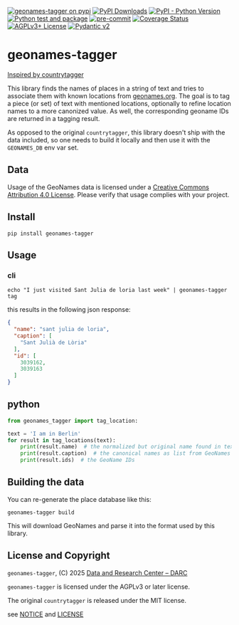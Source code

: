 [![geonames-tagger on pypi](https://img.shields.io/pypi/v/geonames-tagger)](https://pypi.org/project/geonames-tagger/)
[![PyPI Downloads](https://static.pepy.tech/badge/geonames-tagger/month)](https://pepy.tech/projects/geonames-tagger)
[![PyPI - Python Version](https://img.shields.io/pypi/pyversions/geonames-tagger)](https://pypi.org/project/geonames-tagger/)
[![Python test and package](https://github.com/dataresearchcenter/geonames-tagger/actions/workflows/python.yml/badge.svg)](https://github.com/dataresearchcenter/geonames-tagger/actions/workflows/python.yml)
[![pre-commit](https://img.shields.io/badge/pre--commit-enabled-brightgreen?logo=pre-commit)](https://github.com/pre-commit/pre-commit)
[![Coverage Status](https://coveralls.io/repos/github/dataresearchcenter/geonames-tagger/badge.svg?branch=main)](https://coveralls.io/github/dataresearchcenter/geonames-tagger?branch=main)
[![AGPLv3+ License](https://img.shields.io/pypi/l/geonames-tagger)](./LICENSE)
[![Pydantic v2](https://img.shields.io/endpoint?url=https://raw.githubusercontent.com/pydantic/pydantic/main/docs/badge/v2.json)](https://pydantic.dev)

# geonames-tagger

[Inspired by countrytagger](https://github.com/alephdata/countrytagger/)

This library finds the names of places in a string of text and tries to associate them with known locations from [geonames.org](https://www.geonames.org/). The goal is to tag a piece (or set) of text with mentioned locations, optionally to refine location names to a more canonized value. As well, the corresponding geoname IDs are returned in a tagging result.

As opposed to the original `countrytagger`, this library doesn't ship with the data included, so one needs to build it locally and then use it with the `GEONAMES_DB` env var set.

## Data

Usage of the GeoNames data is licensed under a [Creative Commons Attribution 4.0 License](https://creativecommons.org/licenses/by/4.0/). Please verify that usage complies with your project.

## Install

    pip install geonames-tagger

## Usage

### cli

    echo "I just visited Sant Julia de loria last week" | geonames-tagger tag

this results in the following json response:

```json
{
  "name": "sant julia de loria",
  "caption": [
    "Sant Julià de Lòria"
  ],
  "id": [
    3039162,
    3039163
  ]
}
```


## python

```python
from geonames_tagger import tag_location:

text = 'I am in Berlin'
for result in tag_locations(text):
    print(result.name)  # the normalized but original name found in text
    print(result.caption)  # the canonical names as list from GeoNames db
    print(result.ids)  # the GeoName IDs
```

## Building the data

You can re-generate the place database like this:

    geonames-tagger build

This will download GeoNames and parse it into the format used by this library.


## License and Copyright

`geonames-tagger`, (C) 2025 [Data and Research Center – DARC](https://dataresearchcenter.org)

`geonames-tagger` is licensed under the AGPLv3 or later license.

The original `countrytagger` is released under the MIT license.

see [NOTICE](./NOTICE) and [LICENSE](./LICENSE)
